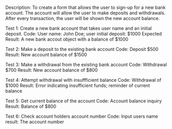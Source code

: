 Description: To create a form that allows the user to sign-up for a new bank account. The account will allow the user to make deposits and withdrawals. After every transaction, the user will be shown the new account balance. 

Test 1: Create a new bank account that takes user name and an initial deposit.
Code: User name: John Doe; user initial deposit: $1000
Expected Result: A new bank accout object with a balance of $1000

Test 2: Make a deposit to the existing bank account
Code: Deposit $500
Result: New account balance of $1500

Test 3: Make a withdrawal from the existing bank account
Code: Withdrawal $700
Result: New account balance of $800

Test 4: Attempt withdrawal with insuffficient balance
Code: Withdrawal of $1000
Result: Error indicating insufficient funds; reminder of current balance

Test 5: Get current balance of the account
Code: Account balance inquiry
Result: Balance of $800

Test 6: Check account holders account number
Code: Input users name
result: The account number 
